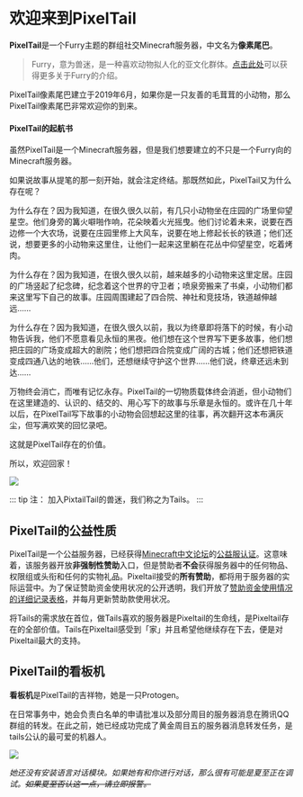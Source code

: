# 欢迎来到PixelTail
 
**PixelTail**是一个Furry主题的群组社交Minecraft服务器，中文名为**像素尾巴**。

>Furry，意为兽迷，是一种喜欢动物拟人化的亚文化群体。[点击此处](https://zhuanlan.zhihu.com/p/88669914)可以获得更多关于Furry的介绍。

PixelTail像素尾巴建立于2019年6月，如果你是一只友善的毛茸茸的小动物，那么PixelTail像素尾巴非常欢迎你的到来。

#### PixelTail的起航书

虽然PixelTail是一个Minecraft服务器，但是我们想要建立的不只是一个Furry向的Minecraft服务器。

如果说故事从提笔的那一刻开始，就会注定终结。那既然如此，PixelTail又为什么存在呢？

为什么存在？因为我知道，在很久很久以前，有几只小动物坐在庄园的广场里仰望星空。他们身旁的篝火噼啪作响，花朵映着火光摇曳。他们讨论着未来，说要在西边修一个大农场，说要在庄园里修上大风车，说要在地上修起长长的铁道；他们还说，想要更多的小动物来这里住，让他们一起来这里躺在花丛中仰望星空，吃着烤肉。

为什么存在？因为我知道，在很久很久以前，越来越多的小动物来这里定居。庄园的广场竖起了纪念碑，纪念着这个世界的守卫者；喷泉旁搬来了书桌，小动物们都来这里写下自己的故事。庄园周围建起了四合院、神社和竞技场，铁道越伸越远……

为什么存在？因为我知道，在很久很久以前，我以为终章即将落下的时候，有小动物告诉我，他们不愿意看见永恒的黑夜。他们想在这个世界写下更多故事，他们想把庄园的广场变成超大的剧院；他们想把四合院变成广阔的古城；他们还想把铁道变成四通八达的地铁……他们，还想继续守护这个世界……他们说，终章还远未到达……

万物终会消亡，而唯有记忆永存。PixelTail的一切物质载体终会消逝，但小动物们在这里建造的、认识的、结交的、用心写下的故事与乐章是永恒的。或许在几十年以后，在PixelTail写下故事的小动物会回想起这里的往事，再次翻开这本布满灰尘，但写满欢笑的回忆录吧。

这就是PixelTail存在的价值。

所以，欢迎回家！

![](https://s3.ax1x.com/2021/02/04/y3aGsP.png)

<!--
## PixelTail的宗旨
「**构建兽迷线上的家**」是我们的宗旨。PixelTail将坚持为兽迷提供友善、无压力的社交环境；致力于建立「天下兽友是一家」的相互理解氛围，让每一位来到Pixeltail像素尾巴的兽迷都能交到朋友、感受到回家的温暖。
::: tip 注：
我们选择Minecraft服务器作为兽迷的线上社交平台，是因为它拥有超高的自由度，能够满足对战、建造、探险等不同的活动需求，也可以使用更符合兽迷形象的皮肤。足以构见梦想中的「兽人世界」。
:::
Pixeltail希望您能够喜爱上这个可爱的毛茸茸世界，在这里与现实中难得一见的兽友见面；在这里与远在他乡的伴侣共同生活；在这里结交志同道合的小动物，互相帮助、互相包容，共同书写如同回家般的亲切无忧的时光。
-->
::: tip 注：
加入PixtailTail的兽迷，我们称之为Tails。
:::

## PixelTail的公益性质

PixelTail是一个公益服务器，已经获得[Minecraft中文论坛](https://www.mcbbs.net/)的[公益服认证](https://www.mcbbs.net/thread-1065935-1-1.html)。这意味着，该服务器开放**非强制性赞助**入口，但是赞助者**不会**获得服务器中的任何物品、权限组或头衔和任何的实物礼品。Pixeltail接受的**所有赞助**，都将用于服务器的实际运营中。为了保证赞助资金使用状况的公开透明，我们开放了[赞助资金使用情况的详细记录表格](https://docs.qq.com/sheet/DSEJacGtnY0VpclBG?tab=BB08J2)，并每月更新赞助款使用状况。

将Tails的需求放在首位，做Tails喜欢的服务器是Pixeltail的生命线，是Pixeltail存在的全部价值。Tails在Pixeltail感受到「家」并且希望他继续存在下去，便是对Pixeltail最大的支持。


## PixelTail的看板机

**看板机**是PixelTail的吉祥物，她是一只Protogen。

在日常事务中，她会负责白名单的申请批准以及部分周目的服务器消息在腾讯QQ群组的转发。在此之前，她已经成功完成了黄金周目五的服务器消息转发任务，是tails公认的最可爱的机器人。

![](https://s3.ax1x.com/2021/02/06/yYCXWj.md.png)

*她还没有安装语言对话模块。如果她有和你进行对话，那么很有可能是夏至正在调试。~~如果夏至否认这一点，请立即报警。~~*

<!--
需要更多修订
## Pixeltail的隐私政策
如果您加入Pixeltail，我们将默认为您同意Pixeltail对您的部分信息做如下处理：
- 获取您的IP地址和操作系统信息
- 获取您的服务器聊天板内容并广播至群组
- 获取并在群组广播您在服务器的在线状态
在日常事务中，她会负责白名单的申请批准以及部分周目的服务器消息在腾讯QQ群组的转发。在此之前，她已经成功完成了黄金周目五的服务器消息转发任务，是Pixeltail公认的最可爱的机器人。
除广播内容外，Pixeltail将严格保护你的隐私信息被公开获取。
-->
